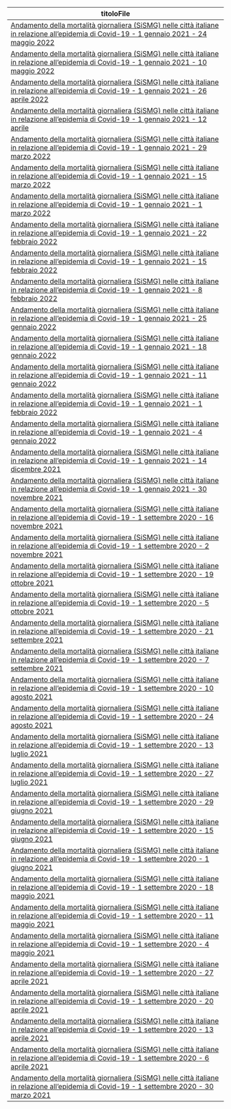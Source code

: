 | titoloFile |
| --- |
| [Andamento della mortalità giornaliera (SiSMG) nelle città italiane in relazione all’epidemia di Covid-19 - 1 gennaio 2021 - 24 maggio 2022](http://www.salute.gov.it/imgs/C_17_pubblicazioni_3235_allegato.pdf) |
| [Andamento della mortalità giornaliera (SiSMG) nelle città italiane in relazione all’epidemia di Covid-19 - 1 gennaio 2021 - 10 maggio 2022](http://www.salute.gov.it/imgs/C_17_pubblicazioni_3230_allegato.pdf) |
| [Andamento della mortalità giornaliera (SiSMG) nelle città italiane in relazione all’epidemia di Covid-19 - 1 gennaio 2021 - 26 aprile 2022](http://www.salute.gov.it/imgs/C_17_pubblicazioni_3226_allegato.pdf) |
| [Andamento della mortalità giornaliera (SiSMG) nelle città italiane in relazione all’epidemia di Covid-19 - 1 gennaio 2021 - 12 aprile](http://www.salute.gov.it/imgs/C_17_pubblicazioni_3220_allegato.pdf) |
| [Andamento della mortalità giornaliera (SiSMG) nelle città italiane in relazione all’epidemia di Covid-19 - 1 gennaio 2021 - 29 marzo 2022](http://www.salute.gov.it/imgs/C_17_pubblicazioni_3221_allegato.pdf) |
| [Andamento della mortalità giornaliera (SiSMG) nelle città italiane in relazione all’epidemia di Covid-19 - 1 gennaio 2021 - 15 marzo 2022](http://www.salute.gov.it/imgs/C_17_pubblicazioni_3210_allegato.pdf) |
| [Andamento della mortalità giornaliera (SiSMG) nelle città italiane in relazione all’epidemia di Covid-19 - 1 gennaio 2021 - 1 marzo 2022](http://www.salute.gov.it/imgs/C_17_pubblicazioni_3206_allegato.pdf) |
| [Andamento della mortalità giornaliera (SiSMG) nelle città italiane in relazione all’epidemia di Covid-19 - 1 gennaio 2021 - 22 febbraio 2022](http://www.salute.gov.it/imgs/C_17_pubblicazioni_3199_allegato.pdf) |
| [Andamento della mortalità giornaliera (SiSMG) nelle città italiane in relazione all’epidemia di Covid-19 - 1 gennaio 2021 - 15 febbraio 2022](http://www.salute.gov.it/imgs/C_17_pubblicazioni_3193_allegato.pdf) |
| [Andamento della mortalità giornaliera (SiSMG) nelle città italiane in relazione all’epidemia di Covid-19 - 1 gennaio 2021 - 8 febbraio 2022](http://www.salute.gov.it/imgs/C_17_pubblicazioni_3190_allegato.pdf) |
| [Andamento della mortalità giornaliera (SiSMG) nelle città italiane in relazione all’epidemia di Covid-19 - 1 gennaio 2021 - 25 gennaio 2022](http://www.salute.gov.it/imgs/C_17_pubblicazioni_3177_allegato.pdf) |
| [Andamento della mortalità giornaliera (SiSMG) nelle città italiane in relazione all’epidemia di Covid-19 - 1 gennaio 2021 - 18 gennaio 2022](http://www.salute.gov.it/imgs/C_17_pubblicazioni_3173_allegato.pdf) |
| [Andamento della mortalità giornaliera (SiSMG) nelle città italiane in relazione all’epidemia di Covid-19 - 1 gennaio 2021 - 11 gennaio 2022](http://www.salute.gov.it/imgs/C_17_pubblicazioni_3168_allegato.pdf) |
| [Andamento della mortalità giornaliera (SiSMG) nelle città italiane in relazione all’epidemia di Covid-19 - 1 gennaio 2021 - 1 febbraio 2022](http://www.salute.gov.it/imgs/C_17_pubblicazioni_3182_allegato.pdf) |
| [Andamento della mortalità giornaliera (SiSMG) nelle città italiane in relazione all’epidemia di Covid-19 - 1 gennaio 2021 - 4 gennaio 2022](http://www.salute.gov.it/imgs/C_17_pubblicazioni_3163_allegato.pdf) |
| [Andamento della mortalità giornaliera (SiSMG) nelle città italiane in relazione all’epidemia di Covid-19 - 1 gennaio 2021 - 14 dicembre 2021](http://www.salute.gov.it/imgs/C_17_pubblicazioni_3157_allegato.pdf) |
| [Andamento della mortalità giornaliera (SiSMG) nelle città italiane in relazione all’epidemia di Covid-19 - 1 gennaio 2021 - 30 novembre 2021](http://www.salute.gov.it/imgs/C_17_pubblicazioni_3153_allegato.pdf) |
| [Andamento della mortalità giornaliera (SiSMG) nelle città italiane in relazione all’epidemia di Covid-19 - 1 settembre 2020 - 16 novembre 2021](http://www.salute.gov.it/imgs/C_17_pubblicazioni_3147_allegato.pdf) |
| [Andamento della mortalità giornaliera (SiSMG) nelle città italiane in relazione all’epidemia di Covid-19 - 1 settembre 2020 - 2 novembre 2021](http://www.salute.gov.it/imgs/C_17_pubblicazioni_3139_allegato.pdf) |
| [Andamento della mortalità giornaliera (SiSMG) nelle città italiane in relazione all’epidemia di Covid-19 - 1 settembre 2020 - 19 ottobre 2021](http://www.salute.gov.it/imgs/C_17_pubblicazioni_3136_allegato.pdf) |
| [Andamento della mortalità giornaliera (SiSMG) nelle città italiane in relazione all’epidemia di Covid-19 - 1 settembre 2020 - 5 ottobre 2021](http://www.salute.gov.it/imgs/C_17_pubblicazioni_3133_allegato.pdf) |
| [Andamento della mortalità giornaliera (SiSMG) nelle città italiane in relazione all’epidemia di Covid-19 - 1 settembre 2020 - 21 settembre 2021](http://www.salute.gov.it/imgs/C_17_pubblicazioni_3123_allegato.pdf) |
| [Andamento della mortalità giornaliera (SiSMG) nelle città italiane in relazione all’epidemia di Covid-19 - 1 settembre 2020 - 7 settembre 2021](http://www.salute.gov.it/imgs/C_17_pubblicazioni_3119_allegato.pdf) |
| [Andamento della mortalità giornaliera (SiSMG) nelle città italiane in relazione all’epidemia di Covid-19 - 1 settembre 2020 - 10 agosto 2021](http://www.salute.gov.it/imgs/C_17_pubblicazioni_3106_allegato.pdf) |
| [Andamento della mortalità giornaliera (SiSMG) nelle città italiane in relazione all’epidemia di Covid-19 - 1 settembre 2020 - 24 agosto 2021](http://www.salute.gov.it/imgs/C_17_pubblicazioni_3110_allegato.pdf) |
| [Andamento della mortalità giornaliera (SiSMG) nelle città italiane in relazione all’epidemia di Covid-19 - 1 settembre 2020 - 13 luglio 2021](http://www.salute.gov.it/imgs/C_17_pubblicazioni_3101_allegato.pdf) |
| [Andamento della mortalità giornaliera (SiSMG) nelle città italiane in relazione all’epidemia di Covid-19 - 1 settembre 2020 - 27 luglio 2021](http://www.salute.gov.it/imgs/C_17_pubblicazioni_3102_allegato.pdf) |
| [Andamento della mortalità giornaliera (SiSMG) nelle città italiane in relazione all’epidemia di Covid-19 - 1 settembre 2020 - 29 giugno 2021](http://www.salute.gov.it/imgs/C_17_pubblicazioni_3087_allegato.pdf) |
| [Andamento della mortalità giornaliera (SiSMG) nelle città italiane in relazione all’epidemia di Covid-19 - 1 settembre 2020 - 15 giugno 2021](http://www.salute.gov.it/imgs/C_17_pubblicazioni_3085_allegato.pdf) |
| [Andamento della mortalità giornaliera (SiSMG) nelle città italiane in relazione all’epidemia di Covid-19 - 1 settembre 2020 - 1 giugno 2021](http://www.salute.gov.it/imgs/C_17_pubblicazioni_3078_allegato.pdf) |
| [Andamento della mortalità giornaliera (SiSMG) nelle città italiane in relazione all’epidemia di Covid-19 - 1 settembre 2020 - 18 maggio 2021](http://www.salute.gov.it/imgs/C_17_pubblicazioni_3066_allegato.pdf) |
| [Andamento della mortalità giornaliera (SiSMG) nelle città italiane in relazione all’epidemia di Covid-19 - 1 settembre 2020 - 11 maggio 2021](http://www.salute.gov.it/imgs/C_17_pubblicazioni_3064_allegato.pdf) |
| [Andamento della mortalità giornaliera (SiSMG) nelle città italiane in relazione all’epidemia di Covid-19 - 1 settembre 2020 - 4 maggio 2021](http://www.salute.gov.it/imgs/C_17_pubblicazioni_3062_allegato.pdf) |
| [Andamento della mortalità giornaliera (SiSMG) nelle città italiane in relazione all’epidemia di Covid-19 - 1 settembre 2020 - 27 aprile 2021](http://www.salute.gov.it/imgs/C_17_pubblicazioni_3060_allegato.pdf) |
| [Andamento della mortalità giornaliera (SiSMG) nelle città italiane in relazione all’epidemia di Covid-19 - 1 settembre 2020 - 20 aprile 2021](http://www.salute.gov.it/imgs/C_17_pubblicazioni_3058_allegato.pdf) |
| [Andamento della mortalità giornaliera (SiSMG) nelle città italiane in relazione all’epidemia di Covid-19 - 1 settembre 2020 - 13 aprile 2021](http://www.salute.gov.it/imgs/C_17_pubblicazioni_3052_allegato.pdf) |
| [Andamento della mortalità giornaliera (SiSMG) nelle città italiane in relazione all’epidemia di Covid-19 - 1 settembre 2020 - 6 aprile 2021](http://www.salute.gov.it/imgs/C_17_pubblicazioni_3047_allegato.pdf) |
| [Andamento della mortalità giornaliera (SiSMG) nelle città italiane in relazione all’epidemia di Covid-19 - 1 settembre 2020 - 30 marzo 2021](http://www.salute.gov.it/imgs/C_17_pubblicazioni_3044_allegato.pdf) |
